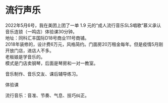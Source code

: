 


# 流行声乐

2022年5月6号，我在美团上团了一单 1.9 元的“成人流行音乐SLS唱歌”慕义承认音乐连锁（一鸣店）体验课30分钟。  
地址：同科汇丰国际D18号商业111号商铺。  
2018年装修的，设计费6万元，风格简约。门面房20万租金每年。但是疫情5月刚开放门店，进店人不多。  
老板娘是学音乐的。  
模式是门店卖钢琴，后面是琴房和一对一教室。


音乐制作、音乐交友、课后辅导练习。

体验课

流行音乐：音准、节奏、气息、技巧纠正。